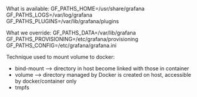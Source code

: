 What is available:
    GF_PATHS_HOME=/usr/share/grafana
    GF_PATHS_LOGS=/var/log/grafana
    GF_PATHS_PLUGINS=/var/lib/grafana/plugins

What we override:
    GF_PATHS_DATA=/var/lib/grafana
    GF_PATHS_PROVISIONING=/etc/grafana/provisioning
    GF_PATHS_CONFIG=/etc/grafana/grafana.ini

Technique used to mount volume to docker:
- bind-mount --> directory in host become linked with those in container
- volume --> directory managed by Docker is created on host, accessible by docker/container only
- tmpfs